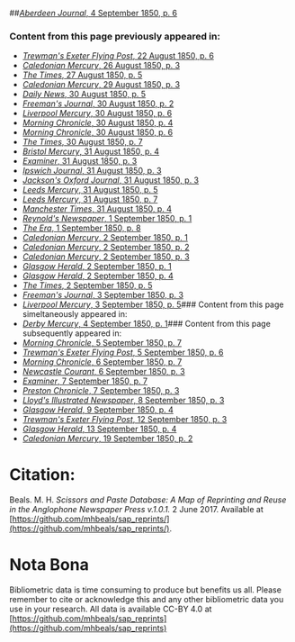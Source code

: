 ##[*Aberdeen Journal*, 4 September 1850, p. 6](https://mhbeals.github.io/sap_html/Aberdeen-Journal/Aberdeen-Journal-4-September-1850-p-6)

### Content from this page previously appeared in:
+ [*Trewman's Exeter Flying Post*, 22 August 1850, p. 6](https://mhbeals.github.io/sap_html/Trewman's-Exeter-Flying-Post/Trewman's-Exeter-Flying-Post-22-August-1850-p-6)
+ [*Caledonian Mercury*, 26 August 1850, p. 3](https://mhbeals.github.io/sap_html/Caledonian-Mercury/Caledonian-Mercury-26-August-1850-p-3)
+ [*The Times*, 27 August 1850, p. 5](https://mhbeals.github.io/sap_html/The-Times/The-Times-27-August-1850-p-5)
+ [*Caledonian Mercury*, 29 August 1850, p. 3](https://mhbeals.github.io/sap_html/Caledonian-Mercury/Caledonian-Mercury-29-August-1850-p-3)
+ [*Daily News*, 30 August 1850, p. 5](https://mhbeals.github.io/sap_html/Daily-News/Daily-News-30-August-1850-p-5)
+ [*Freeman's Journal*, 30 August 1850, p. 2](https://mhbeals.github.io/sap_html/Freeman's-Journal/Freeman's-Journal-30-August-1850-p-2)
+ [*Liverpool Mercury*, 30 August 1850, p. 6](https://mhbeals.github.io/sap_html/Liverpool-Mercury/Liverpool-Mercury-30-August-1850-p-6)
+ [*Morning Chronicle*, 30 August 1850, p. 4](https://mhbeals.github.io/sap_html/Morning-Chronicle/Morning-Chronicle-30-August-1850-p-4)
+ [*Morning Chronicle*, 30 August 1850, p. 6](https://mhbeals.github.io/sap_html/Morning-Chronicle/Morning-Chronicle-30-August-1850-p-6)
+ [*The Times*, 30 August 1850, p. 7](https://mhbeals.github.io/sap_html/The-Times/The-Times-30-August-1850-p-7)
+ [*Bristol Mercury*, 31 August 1850, p. 4](https://mhbeals.github.io/sap_html/Bristol-Mercury/Bristol-Mercury-31-August-1850-p-4)
+ [*Examiner*, 31 August 1850, p. 3](https://mhbeals.github.io/sap_html/Examiner/Examiner-31-August-1850-p-3)
+ [*Ipswich Journal*, 31 August 1850, p. 3](https://mhbeals.github.io/sap_html/Ipswich-Journal/Ipswich-Journal-31-August-1850-p-3)
+ [*Jackson's Oxford Journal*, 31 August 1850, p. 3](https://mhbeals.github.io/sap_html/Jackson's-Oxford-Journal/Jackson's-Oxford-Journal-31-August-1850-p-3)
+ [*Leeds Mercury*, 31 August 1850, p. 5](https://mhbeals.github.io/sap_html/Leeds-Mercury/Leeds-Mercury-31-August-1850-p-5)
+ [*Leeds Mercury*, 31 August 1850, p. 7](https://mhbeals.github.io/sap_html/Leeds-Mercury/Leeds-Mercury-31-August-1850-p-7)
+ [*Manchester Times*, 31 August 1850, p. 4](https://mhbeals.github.io/sap_html/Manchester-Times/Manchester-Times-31-August-1850-p-4)
+ [*Reynold's Newspaper*, 1 September 1850, p. 1](https://mhbeals.github.io/sap_html/Reynold's-Newspaper/Reynold's-Newspaper-1-September-1850-p-1)
+ [*The Era*, 1 September 1850, p. 8](https://mhbeals.github.io/sap_html/The-Era/The-Era-1-September-1850-p-8)
+ [*Caledonian Mercury*, 2 September 1850, p. 1](https://mhbeals.github.io/sap_html/Caledonian-Mercury/Caledonian-Mercury-2-September-1850-p-1)
+ [*Caledonian Mercury*, 2 September 1850, p. 2](https://mhbeals.github.io/sap_html/Caledonian-Mercury/Caledonian-Mercury-2-September-1850-p-2)
+ [*Caledonian Mercury*, 2 September 1850, p. 3](https://mhbeals.github.io/sap_html/Caledonian-Mercury/Caledonian-Mercury-2-September-1850-p-3)
+ [*Glasgow Herald*, 2 September 1850, p. 1](https://mhbeals.github.io/sap_html/Glasgow-Herald/Glasgow-Herald-2-September-1850-p-1)
+ [*Glasgow Herald*, 2 September 1850, p. 4](https://mhbeals.github.io/sap_html/Glasgow-Herald/Glasgow-Herald-2-September-1850-p-4)
+ [*The Times*, 2 September 1850, p. 5](https://mhbeals.github.io/sap_html/The-Times/The-Times-2-September-1850-p-5)
+ [*Freeman's Journal*, 3 September 1850, p. 3](https://mhbeals.github.io/sap_html/Freeman's-Journal/Freeman's-Journal-3-September-1850-p-3)
+ [*Liverpool Mercury*, 3 September 1850, p. 5](https://mhbeals.github.io/sap_html/Liverpool-Mercury/Liverpool-Mercury-3-September-1850-p-5)### Content from this page simeltaneously appeared in:
+ [*Derby Mercury*, 4 September 1850, p. 1](https://mhbeals.github.io/sap_html/Derby-Mercury/Derby-Mercury-4-September-1850-p-1)### Content from this page subsequently appeared in:
+ [*Morning Chronicle*, 5 September 1850, p. 7](https://mhbeals.github.io/sap_html/Morning-Chronicle/Morning-Chronicle-5-September-1850-p-7)
+ [*Trewman's Exeter Flying Post*, 5 September 1850, p. 6](https://mhbeals.github.io/sap_html/Trewman's-Exeter-Flying-Post/Trewman's-Exeter-Flying-Post-5-September-1850-p-6)
+ [*Morning Chronicle*, 6 September 1850, p. 7](https://mhbeals.github.io/sap_html/Morning-Chronicle/Morning-Chronicle-6-September-1850-p-7)
+ [*Newcastle Courant*, 6 September 1850, p. 3](https://mhbeals.github.io/sap_html/Newcastle-Courant/Newcastle-Courant-6-September-1850-p-3)
+ [*Examiner*, 7 September 1850, p. 7](https://mhbeals.github.io/sap_html/Examiner/Examiner-7-September-1850-p-7)
+ [*Preston Chronicle*, 7 September 1850, p. 3](https://mhbeals.github.io/sap_html/Preston-Chronicle/Preston-Chronicle-7-September-1850-p-3)
+ [*Lloyd's Illustrated Newspaper*, 8 September 1850, p. 3](https://mhbeals.github.io/sap_html/Lloyd's-Illustrated-Newspaper/Lloyd's-Illustrated-Newspaper-8-September-1850-p-3)
+ [*Glasgow Herald*, 9 September 1850, p. 4](https://mhbeals.github.io/sap_html/Glasgow-Herald/Glasgow-Herald-9-September-1850-p-4)
+ [*Trewman's Exeter Flying Post*, 12 September 1850, p. 3](https://mhbeals.github.io/sap_html/Trewman's-Exeter-Flying-Post/Trewman's-Exeter-Flying-Post-12-September-1850-p-3)
+ [*Glasgow Herald*, 13 September 1850, p. 4](https://mhbeals.github.io/sap_html/Glasgow-Herald/Glasgow-Herald-13-September-1850-p-4)
+ [*Caledonian Mercury*, 19 September 1850, p. 2](https://mhbeals.github.io/sap_html/Caledonian-Mercury/Caledonian-Mercury-19-September-1850-p-2)
                    
# Citation: 

Beals. M. H. *Scissors and Paste Database: A Map of Reprinting and Reuse in the Anglophone Newspaper Press v.1.0.1.* 2 June 2017. Available at [https://github.com/mhbeals/sap_reprints/](https://github.com/mhbeals/sap_reprints/). 
                    
# Nota Bona

Bibliometric data is time consuming to produce but benefits us all. Please remember to cite or acknowledge this and any other bibliometric data you use in your research. All data is available CC-BY 4.0 at [https://github.com/mhbeals/sap_reprints](https://github.com/mhbeals/sap_reprints)